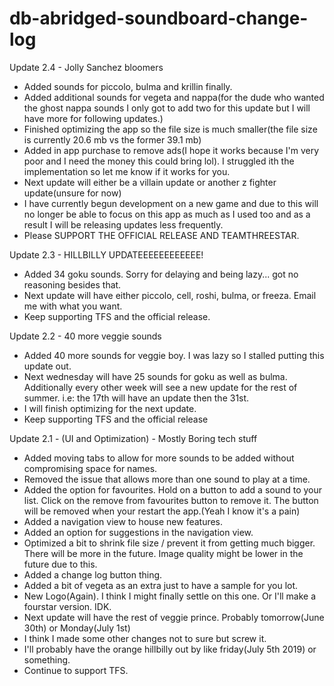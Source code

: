 # db-abridged-soundboard-change-log
 Update 2.4 - Jolly Sanchez bloomers
 - Added sounds for piccolo, bulma and krillin finally.
 - Added additional sounds for vegeta and nappa(for the dude who wanted the ghost nappa sounds I only got to add two for this update  but I will have more for following updates.)
 - Finished optimizing the app so the file size is much smaller(the file size is currently 20.6 mb vs the former 39.1 mb)
 - Added in app purchase to remove ads(I hope it works because I'm very poor and I need the money this could bring lol). I struggled ith the implementation so let me know if it works for you.
 - Next update will either be a villain update or another z fighter update(unsure for now)
 - I have currently begun development on a new game and due to this will no longer be able to focus on this app as much as I used too and as a result I will be releasing updates less frequently.
 - Please SUPPORT THE OFFICIAL RELEASE AND TEAMTHREESTAR.
 
 Update 2.3 - HILLBILLY UPDATEEEEEEEEEEEE!
- Added 34 goku sounds. Sorry for delaying and being lazy... got no reasoning besides that.
- Next update will have either piccolo, cell, roshi, bulma, or freeza. Email me with what you want.
- Keep supporting TFS and the official release.

 Update 2.2 - 40 more veggie sounds
- Added 40 more sounds for veggie boy. I was lazy so I stalled putting this update out.
- Next wednesday will have 25 sounds for goku as well as bulma. Additionally every other week will see a new update for the rest of summer. i.e: the 17th will have an update then the 31st.
- I will finish optimizing for the next update.
- Keep supporting TFS and the official release

 Update 2.1 - (UI and Optimization) -  Mostly Boring tech stuff
- Added moving tabs to allow for more sounds to be added without compromising space for names.
- Removed the issue that allows more than one sound to play at a time.
- Added the option for favourites. Hold on a button to add a sound to your list. Click on the remove from favourites button to remove it. The button will be removed when your restart the app.(Yeah I know it's a pain)
- Added a navigation view to house new features.
- Added an option for suggestions in the navigation view.
- Optimized a bit to shrink file size / prevent it from getting much bigger. There will be more in the future. Image quality might be lower in the future due to this.
- Added a change log button thing.
- Added a bit of vegeta as an extra just to have a sample for you lot.
- New Logo(Again). I think I might finally settle on this one. Or I'll make a fourstar version. IDK.
- Next update will have the rest of veggie prince. Probably tomorrow(June 30th) or Monday(July 1st)
- I think I made some other changes not to sure but screw it.
- I'll probably have the orange hillbilly out by like friday(July 5th 2019) or something.
- Continue to support TFS.

